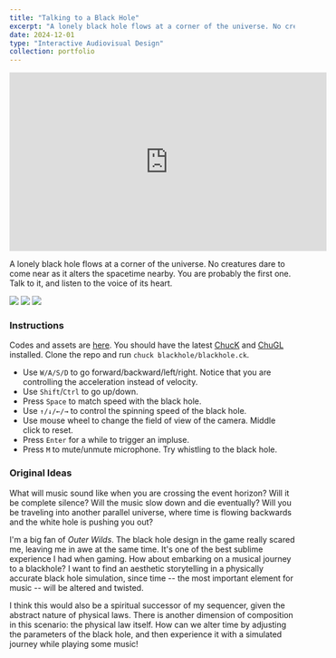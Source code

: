 ```yaml
---
title: "Talking to a Black Hole"
excerpt: "A lonely black hole flows at a corner of the universe. No creatures dare to come near as it alters the spacetime nearby. You are probably the first one.<br/><br/><img src='https://i.imgur.com/RCUgIKp.jpeg' width='60%'>"
date: 2024-12-01
type: "Interactive Audiovisual Design"
collection: portfolio
---
```


<iframe width="560" height="315" src="https://www.youtube.com/embed/uUbJuVF1OVc?si=SLHyTMWC74Hkr_wC" title="YouTube video player" frameborder="0" allow="accelerometer; autoplay; clipboard-write; encrypted-media; gyroscope; picture-in-picture; web-share" referrerpolicy="strict-origin-when-cross-origin" allowfullscreen></iframe>

A lonely black hole flows at a corner of the universe. No creatures dare to come near as it alters the spacetime nearby. You are probably the first one. Talk to it, and listen to the voice of its heart.

![](https://i.imgur.com/u08xmMO.jpeg)
![](https://i.imgur.com/RCUgIKp.jpeg)
![](https://i.imgur.com/8z42MDH.png)

### Instructions

Codes and assets are [here](https://github.com/aik2mlj/music256a-projects/tree/main/blackhole). You should have the latest [ChucK](https://chuck.stanford.edu/) and [ChuGL](https://chuck.stanford.edu/chugl/) installed. Clone the repo and run `chuck blackhole/blackhole.ck`.

- Use `W/A/S/D` to go forward/backward/left/right. Notice that you are controlling the acceleration instead of velocity.
- Use `Shift`/`Ctrl` to go up/down.
- Press `Space` to match speed with the black hole.
- Use `↑/↓/←/→` to control the spinning speed of the black hole.
- Use mouse wheel to change the field of view of the camera. Middle click to reset.
- Press `Enter` for a while to trigger an impluse.
- Press `M` to mute/unmute microphone. Try whistling to the black hole.

### Original Ideas

What will music sound like when you are crossing the event horizon? Will it be complete silence? Will the music slow down and die eventually? Will you be traveling into another parallel universe, where time is flowing backwards and the white hole is pushing you out?

I'm a big fan of _Outer Wilds_. The black hole design in the game really scared me, leaving me in awe at the same time. It's one of the best sublime experience I had when gaming. How about embarking on a musical journey to a blackhole? I want to find an aesthetic storytelling in a physically accurate black hole simulation, since time -- the most important element for music -- will be altered and twisted.

I think this would also be a spiritual successor of my sequencer, given the abstract nature of physical laws. There is another dimension of composition in this scenario: the physical law itself. How can we alter time by adjusting the parameters of the black hole, and then experience it with a simulated journey while playing some music!
